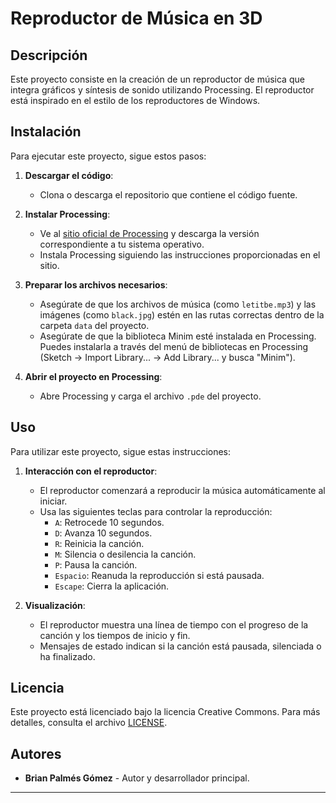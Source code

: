# Reproductor de Música en 3D

## Descripción

Este proyecto consiste en la creación de un reproductor de música que integra gráficos y síntesis de sonido utilizando Processing. El reproductor está inspirado en el estilo de los reproductores de Windows.

## Instalación

Para ejecutar este proyecto, sigue estos pasos:

1. **Descargar el código**:
   - Clona o descarga el repositorio que contiene el código fuente.

2. **Instalar Processing**:
   - Ve al [sitio oficial de Processing](https://processing.org/download/) y descarga la versión correspondiente a tu sistema operativo.
   - Instala Processing siguiendo las instrucciones proporcionadas en el sitio.

3. **Preparar los archivos necesarios**:
   - Asegúrate de que los archivos de música (como `letitbe.mp3`) y las imágenes (como `black.jpg`) estén en las rutas correctas dentro de la carpeta `data` del proyecto.
   - Asegúrate de que la biblioteca Minim esté instalada en Processing. Puedes instalarla a través del menú de bibliotecas en Processing (Sketch -> Import Library... -> Add Library... y busca "Minim").

4. **Abrir el proyecto en Processing**:
   - Abre Processing y carga el archivo `.pde` del proyecto.

## Uso

Para utilizar este proyecto, sigue estas instrucciones:

1. **Interacción con el reproductor**:
   - El reproductor comenzará a reproducir la música automáticamente al iniciar.
   - Usa las siguientes teclas para controlar la reproducción:
     - `A`: Retrocede 10 segundos.
     - `D`: Avanza 10 segundos.
     - `R`: Reinicia la canción.
     - `M`: Silencia o desilencia la canción.
     - `P`: Pausa la canción.
     - `Espacio`: Reanuda la reproducción si está pausada.
     - `Escape`: Cierra la aplicación.

2. **Visualización**:
   - El reproductor muestra una línea de tiempo con el progreso de la canción y los tiempos de inicio y fin.
   - Mensajes de estado indican si la canción está pausada, silenciada o ha finalizado.

## Licencia

Este proyecto está licenciado bajo la licencia Creative Commons. Para más detalles, consulta el archivo [LICENSE](LICENSE).

## Autores

- **Brian Palmés Gómez** - Autor y desarrollador principal.

---
